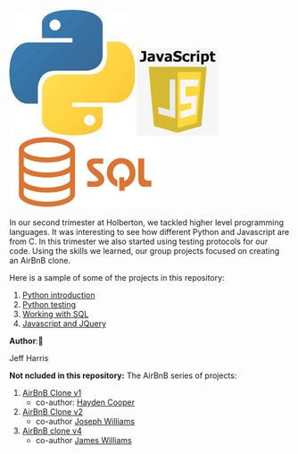 ![alt text](https://github.com/JfHarris/holbertonschool-higher_level_programming/blob/master/assets/python.jpg)
![alt text](https://github.com/JfHarris/holbertonschool-higher_level_programming/blob/master/assets/javascript.jpg)
![alt text](https://github.com/JfHarris/holbertonschool-higher_level_programming/blob/master/assets/sql.png)

In our second trimester at Holberton, we tackled higher level programming languages. It was interesting to see how different Python and Javascript are from C. In this trimester we also started using testing protocols for our code. Using the skills we learned, our group projects focused on creating an AirBnB clone.

Here is a sample of some of the projects in this repository:
1. [Python introduction](https://github.com/JfHarris/holbertonschool-higher_level_programming/tree/master/0x00-python-hello_world)
2. [Python testing](https://github.com/JfHarris/holbertonschool-higher_level_programming/tree/master/0x0C-python-almost_a_circle)
3. [Working with SQL](https://github.com/JfHarris/holbertonschool-higher_level_programming/tree/master/0x01-SQL_more_queries)
4. [Javascript and JQuery](https://github.com/JfHarris/holbertonschool-higher_level_programming/tree/master/0x03-javascript-web_jquery)

__Author__::pencil:

Jeff Harris

__Not ncluded in this repository:__
The AirBnB series of projects:
1. [AirBnB Clone v1](https://github.com/JfHarris/AirBnB_clone)
    * co-author: [Hayden Cooper](https://github.com/ZugustheDugus)
2. [AirBnB Clone v2](https://github.com/JfHarris/AirBnB_clone_v2)
    * co-author [Joseph Williams](https://github.com/3599josephw)
3. [AirBnB clone v4](https://github.com/JfHarris/AirBnB_clone_v4)
    * co-author [James Williams](https://github.com/codeslayer123)
